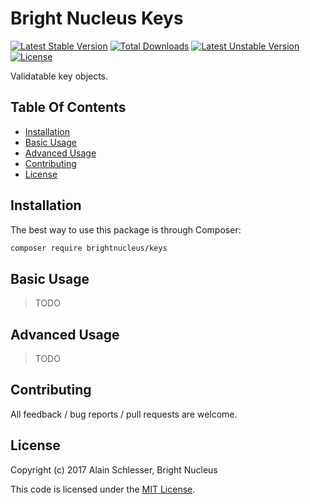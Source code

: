 # Bright Nucleus Keys

[![Latest Stable Version](https://img.shields.io/packagist/v/brightnucleus/keys.svg)](https://packagist.org/packages/brightnucleus/keys)
[![Total Downloads](https://img.shields.io/packagist/dt/brightnucleus/keys.svg)](https://packagist.org/packages/brightnucleus/keys)
[![Latest Unstable Version](https://img.shields.io/packagist/vpre/brightnucleus/keys.svg)](https://packagist.org/packages/brightnucleus/keys)
[![License](https://img.shields.io/packagist/l/brightnucleus/keys.svg)](https://packagist.org/packages/brightnucleus/keys)

Validatable key objects.

## Table Of Contents

* [Installation](#installation)
* [Basic Usage](#basic-usage)
* [Advanced Usage](#advanced-usage)
* [Contributing](#contributing)
* [License](#license)

## Installation

The best way to use this package is through Composer:

```BASH
composer require brightnucleus/keys
```

## Basic Usage

> TODO

## Advanced Usage

> TODO

## Contributing

All feedback / bug reports / pull requests are welcome.

## License

Copyright (c) 2017 Alain Schlesser, Bright Nucleus

This code is licensed under the [MIT License](LICENSE).
